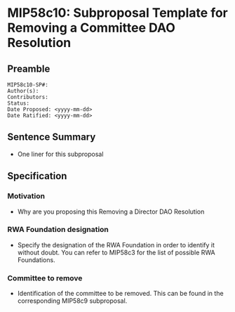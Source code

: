 # MIP58c10: Subproposal Template for Removing a Committee DAO Resolution

## Preamble

```
MIP58c10-SP#:
Author(s):
Contributors:
Status: 
Date Proposed: <yyyy-mm-dd>
Date Ratified: <yyyy-mm-dd>
```

## Sentence Summary

- One liner for this subproposal

## Specification

### Motivation

- Why are you proposing this Removing a Director DAO Resolution

### RWA Foundation designation

- Specify the designation of the RWA Foundation in order to identify it without doubt. You can refer to MIP58c3 for the list of possible RWA Foundations.

### Committee to remove

- Identification of the committee to be removed. This can be found in the corresponding MIP58c9 subproposal.